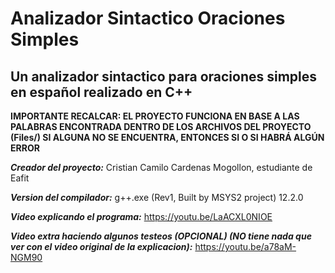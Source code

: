 # Analizador Sintactico Oraciones Simples
## Un analizador sintactico para oraciones simples en español realizado en C++

__IMPORTANTE RECALCAR: EL PROYECTO FUNCIONA EN BASE A LAS PALABRAS ENCONTRADA DENTRO DE LOS ARCHIVOS DEL PROYECTO (Files/) SI ALGUNA NO SE ENCUENTRA, ENTONCES SI O SI HABRÁ ALGÚN ERROR__

***Creador del proyecto:***
Cristian Camilo Cardenas Mogollon, estudiante de Eafit

***Version del compilador:***
g++.exe (Rev1, Built by MSYS2 project) 12.2.0

***Video explicando el programa:***
https://youtu.be/LaACXL0NIOE

***Video extra haciendo algunos testeos (OPCIONAL) (NO tiene nada que ver con el video original de la explicacion):***
https://youtu.be/a78aM-NGM90
